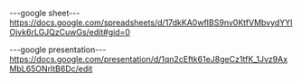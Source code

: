 ---google sheet---
https://docs.google.com/spreadsheets/d/17dkKA0wfIBS9nv0KtfVMbvydYYIOjvk6rLGJQzCuwGs/edit#gid=0

---google presentation---
https://docs.google.com/presentation/d/1qn2cEftk61eJ8geCz1tfK_1Jvz9AxMbL65ONrltB6Dc/edit

